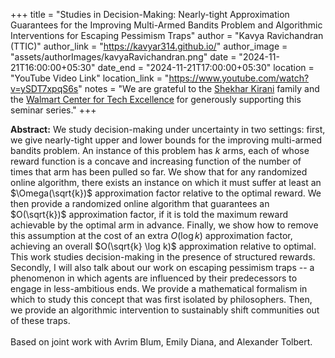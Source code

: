 +++
title = "Studies in Decision-Making: Nearly-tight Approximation Guarantees for the Improving Multi-Armed Bandits Problem and Algorithmic Interventions for Escaping Pessimism Traps"
author = "Kavya Ravichandran (TTIC)"
author_link = "https://kavyar314.github.io/"
author_image = "assets/authorImages/kavyaRavichandran.png"
date = "2024-11-21T16:00:00+05:30"
date_end = "2024-11-21T17:00:00+05:30"
location = "YouTube Video Link"
location_link = "https://www.youtube.com/watch?v=ySDT7xpqS6s"
notes = "We are grateful to the <a href = "https://www.accel.com/people/shekhar-kirani" target= "_blank">Shekhar Kirani</a> family and the <a href = "https://www.csa.iisc.ac.in/cfe-walmart/" target= "_blank">Walmart Center for Tech Excellence</a> for generously supporting this seminar series."
+++

<b>Abstract:</b>
We study decision-making under uncertainty in two settings: first, we give nearly-tight upper and lower bounds for the improving multi-armed bandits problem. An instance of this problem has $k$ arms, each of whose reward function is a concave and increasing function of the number of times that arm has been pulled so far. We show that for any randomized online algorithm, there exists an instance on which it must suffer at least an $\Omega(\sqrt{k})$ approximation factor relative to the optimal reward. We then provide a randomized online algorithm that guarantees an $O(\sqrt{k})$ approximation factor, if it is told the maximum reward achievable by the optimal arm in advance. Finally, we show how to remove this assumption at the cost of an extra $O(\log k)$ approximation factor, achieving an overall $O(\sqrt{k} \log k)$ approximation relative to optimal. This work studies decision-making in the presence of structured rewards. Secondly, I will also talk about our work on escaping pessimism traps -- a phenomenon in which agents are influenced by their predecessors to engage in less-ambitious ends. We provide a mathematical formalism in which to study this concept that was first isolated by philosophers. Then, we provide an algorithmic intervention to sustainably shift communities out of these traps.
<br><br>
Based on joint work with Avrim Blum, Emily Diana, and Alexander Tolbert.